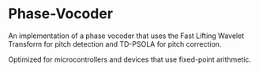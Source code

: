 # Phase-Vocoder
An implementation of a phase vocoder that uses the Fast Lifting Wavelet Transform for pitch detection and TD-PSOLA for pitch correction.

Optimized for microcontrollers and devices that use fixed-point arithmetic.
